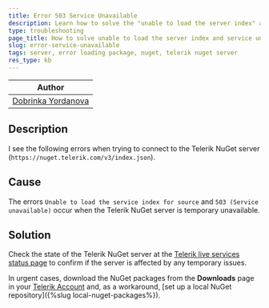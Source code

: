 ```yaml
---
title: Error 503 Service Unavailable
description: Learn how to solve the "unable to load the server index" and "503 service unavailable" errors for the Telerik Nuget Server. 
type: troubleshooting
page_title: How to solve unable to load the server index and service unavailable
slug: error-service-unavailable
tags: server, error loading package, nuget, telerik nuget server
res_type: kb
---
```


| Author |
| ---- |
| [Dobrinka Yordanova](https://www.telerik.com/blogs/author/dobrinka-yordanova) |

## Description

I see the following errors when trying to connect to the Telerik NuGet server (`https://nuget.telerik.com/v3/index.json`).

## Cause 

The errors `Unable to load the service index for source`  and `503 (Service unavailable)` occur when the Telerik NuGet server is temporary unavailable. 

## Solution

Check the state of the Telerik NuGet server at the <a href="https://status.telerik.com/" target="_blank">Telerik live services status page</a> to confirm if the server is affected by any temporary issues.

In urgent cases, download the NuGet packages from the **Downloads** page in your <a href="https://www.telerik.com/account/downloads/" target="_blank">Telerik Account</a> and, as a workaround, [set up a local NuGet repository]({%slug local-nuget-packages%}).
